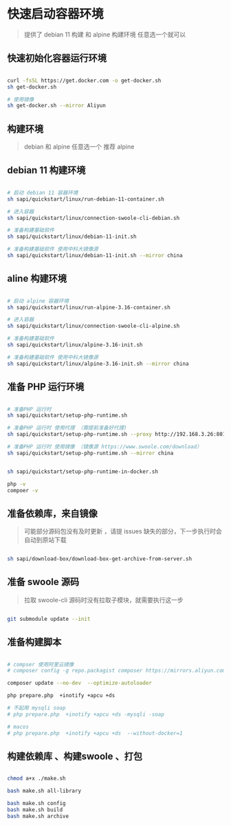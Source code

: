 # 快速启动容器环境

> 提供了 debian 11 构建 和 alpine 构建环境
> 任意选一个就可以

## 快速初始化容器运行环境

```bash

curl -fsSL https://get.docker.com -o get-docker.sh
sh get-docker.sh

# 使用镜像
sh get-docker.sh --mirror Aliyun

```

## 构建环境

> debian 和 alpine 任意选一个
> 推荐 alpine

## debian 11 构建环境

```bash

# 启动 debian 11 容器环境
sh sapi/quickstart/linux/run-debian-11-container.sh

# 进入容器
sh sapi/quickstart/linux/connection-swoole-cli-debian.sh

# 准备构建基础软件
sh sapi/quickstart/linux/debian-11-init.sh

# 准备构建基础软件 使用中科大镜像源
sh sapi/quickstart/linux/debian-11-init.sh --mirror china
```

## aline 构建环境

```bash

# 启动 alpine 容器环境
sh sapi/quickstart/linux/run-alpine-3.16-container.sh

# 进入容器
sh sapi/quickstart/linux/connection-swoole-cli-alpine.sh

# 准备构建基础软件
sh sapi/quickstart/linux/alpine-3.16-init.sh

# 准备构建基础软件 使用中科大镜像源
sh sapi/quickstart/linux/alpine-3.16-init.sh --mirror china

```

## 准备 PHP 运行环境

```bash

# 准备PHP 运行时
sh sapi/quickstart/setup-php-runtime.sh

# 准备PHP 运行时 使用代理 （需提前准备好代理)
sh sapi/quickstart/setup-php-runtime.sh --proxy http://192.168.3.26:8015

# 准备PHP 运行时 使用镜像 （镜像源 https://www.swoole.com/download）
sh sapi/quickstart/setup-php-runtime.sh --mirror china


sh sapi/quickstart/setup-php-runtime-in-docker.sh

php -v
compoer -v


```

## 准备依赖库，来自镜像

> 可能部分源码包没有及时更新 ，请提 issues
> 缺失的部分，下一步执行时会自动到原站下载

```bash

sh sapi/download-box/download-box-get-archive-from-server.sh

```

## 准备 swoole 源码

> 拉取 swoole-cli 源码时没有拉取子模块，就需要执行这一步

```bash

git submodule update --init

```


## 准备构建脚本

```bash

# compser 使用阿里云镜像
# composer config -g repo.packagist composer https://mirrors.aliyun.com/composer/

composer update --no-dev  --optimize-autoloader

php prepare.php  +inotify +apcu +ds

# 不起用 mysqli soap
# php prepare.php  +inotify +apcu +ds -mysqli -soap

# macos
# php prepare.php  +inotify +apcu +ds  --without-docker=1

```



## 构建依赖库 、构建swoole 、打包

```bash

chmod a+x ./make.sh

bash make.sh all-library

bash make.sh config
bash make.sh build
bash make.sh archive

```

